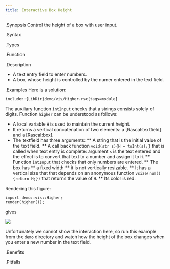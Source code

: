```yaml
---
title: Interactive Box Height
---
```


.Synopsis
Control the height of a box with user input.

.Syntax

.Types

.Function

.Description

*  A text entry field to enter numbers.
*  A box, whose height is controlled by the numer entered in the text field.

.Examples
Here is a solution:
```rascal
include::{LibDir}demo/vis/Higher.rsc[tags=module]
```

                
The auxiliary function `intInput` checks that a strings consists solely of digits.
Function `higher` can be understood as follows:

*  A local variable `H` is used to maintain the current height.
*  It returns a vertical concatenation of two elements: a [Rascal:textfield] and a [Rascal:box].
*  The textfield has three arguments:
**  A string that is the initial value of the text field.
**  A call back function `void(str s){H = toInt(s);}` that is called when text entry is complete:
     argument `s` is the text entered and the effect is to convert that text to a number and assign it to `H`.
**  Function `intInput` that checks that only numbers are entered.
**  The box has
**  a fixed width
**  it is not vertically resizable.
**  It has a vertical size that that depends on an anonymous function `vsize(num(){return H;})` that returns the value of `H`. 
**  Its color is red.


Rendering this figure:
```rascal-figure,width=,height=,file=h1.png
import demo::vis::Higher;
render(higher());
```
gives


![]((h1.png))


Unfortunately we cannot show the interaction here, so run this example from the `demo` directory and watch how the height of the box changes when you enter a new number in the text field.

.Benefits

.Pitfalls

